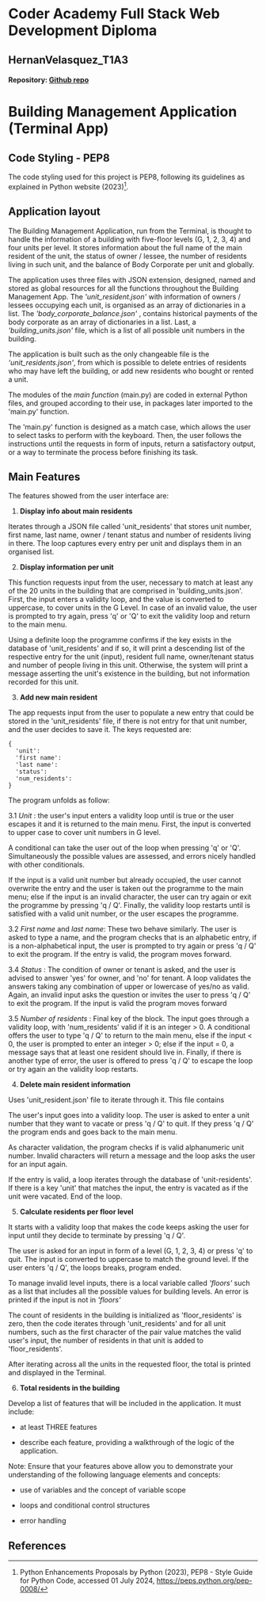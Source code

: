 # Coder Academy Full Stack Web Development Diploma
## HernanVelasquez_T1A3

#### Repository: [Github repo](https://github.com/hernan-vela/HernanVelasquez_T1A3)

# Building Management Application (Terminal App)

## Code Styling - PEP8

The code styling used for this project is PEP8, following its guidelines as explained in Python website (2023)[^1].

## 



## Application layout

The Building Management Application, run from the Terminal, is thought to handle the information of a building with five-floor levels (G, 1, 2, 3, 4) and four units per level. It stores information about the full name of the main resident of the unit, the status of owner / lessee, the number of residents living in such unit, and the balance of Body Corporate per unit and globally.

The application uses three files with JSON extension, designed, named and stored as global resources for all the functions throughout the Building Management App. The *'unit_resident.json'* with information of owners / lessees occupying each unit, is organised as an array of dictionaries in a list. The *'body_corporate_balance.json'* , contains historical payments of the body corporate as an array of dictionaries in a list. Last, a *'building_units.json'* file, which is a list of all possible unit numbers in the building.

The application is built such as the only changeable file is the *'unit_residents.json'*, from which is possible to delete entries of residents who may have left the building, or add new residents who bought or rented a unit.

The modules of the *main function* (main.py) are coded in external Python files, and grouped according to their use, in packages later imported to the 'main.py' function.

The 'main.py' function is designed as a match case, which allows the user to select tasks to perform with the keyboard. Then, the user follows the instructions until the requests in form of inputs, return a satisfactory output, or a way to terminate the process before finishing its task.

## Main Features

The features showed from the user interface are:

1. **Display info about main residents**

Iterates through a JSON file called 'unit_residents' that stores unit number, first name, last name, owner / tenant status and number of residents living in there. The loop captures every entry per unit and displays them in an organised list.

2. **Display information per unit**

This function requests input from the user, necessary to match at least any of the 20 units in the building that are comprised in 'building_units.json'. First, the input enters a validity loop, and the value is converted to uppercase, to cover units in the G Level.
In case of an invalid value, the user is prompted to try again, press 'q' or 'Q' to exit the validity loop and return to the main menu.

Using a definite loop the programme confirms if the key exists in the database of 'unit_residents' and if so, it will print a descending list of the respective entry for the unit (input), resident full name, owner/tenant status and number of people living in this unit. Otherwise, the system will print a message asserting the unit's existence in the building, but not information recorded for this unit.

3. **Add new main resident**

The app requests input from the user to populate a new entry that could be stored in the 'unit_residents' file, if there is not entry for that unit number, and the user decides to save it. The keys requested are:

```
{
  'unit':
  'first name':
  'last name':
  'status':
  'num_residents':
}

```
The program unfolds as follow:

3.1 *Unit* : the user's input enters a validity loop until is true or the user escapes it and it is returned to the main menu. First, the input is converted to upper case to cover unit numbers in G level.

A conditional can take the user out of the loop when pressing 'q' or 'Q'. Simultaneously the possible values are assessed, and errors nicely handled with other conditionals.

If the input is a valid unit number but already occupied, the user cannot overwrite the entry and the user is taken out the programme to the main menu; else if the input is an invalid character, the user can try again or exit the programme by pressing 'q / Q'. Finally, the validity loop restarts until is satisfied with a valid unit number, or the user escapes the programme.

3.2 *First name* and *last name*: These two behave similarly. The user is asked to type a name, and the program checks that is an alphabetic entry, if is a non-alphabetical input, the user is prompted to try again or press 'q / Q' to exit the program. If the entry is valid, the program moves forward.

3.4 *Status* : The condition of owner or tenant is asked, and the user is advised to answer 'yes' for owner, and 'no' for tenant. A loop validates the answers taking any combination of upper or lowercase of yes/no as valid. Again, an invalid input asks the question or invites the user to press 'q / Q' to exit the program. If the input is valid the program moves forward

3.5 *Number of residents* : Final key of the block. The input goes through a validity loop, with 'num_residents' valid if it is an integer > 0. A conditional offers the user to type 'q / Q' to return to the main menu, else if the input < 0, the user is prompted to enter an integer > 0; else if the input = 0, a message says that at least one resident should live in. Finally, if there is another type of error, the user is offered to press 'q / Q' to escape the loop or try again an the validity loop restarts.

4. **Delete main resident information**

Uses 'unit_resident.json' file to iterate through it. This file contains


The user's input goes into a validity loop. The user is asked to enter a unit number that they want to vacate or press 'q / Q' to quit. If they press 'q / Q' the program ends and goes back to the main menu.

As character validation, the program checks if is valid alphanumeric unit number. Invalid characters will return a message and the loop asks the user for an input again.

If the entry is valid, a loop iterates through the database of 'unit-residents'. If there is a key 'unit' that matches the input, the entry is vacated as if the unit were vacated. End of the loop.

5. **Calculate residents per floor level**

It starts with a validity loop that makes the code keeps asking the user for input until they decide to terminate by pressing 'q / Q'.

The user is asked for an input in form of a level (G, 1, 2, 3, 4) or press 'q' to quit. The input is converted to uppercase to match the ground level. If the user enters 'q / Q', the loops breaks, program ended.

To manage invalid level inputs, there is a local variable called *'floors'* such as a list that includes all the possible values for building levels. An error is printed if the input is not in *'floors'*

The count of residents in the building is initialized as 'floor_residents' is zero, then the code iterates through 'unit_residents' and for all unit numbers, such as the first character of the pair value matches the valid user's input, the number of residents in that unit is added to 'floor_residents'.

After iterating across all the units in the requested floor, the total is printed and displayed in the Terminal.

6. **Total residents in the building**






Develop a list of features that will be included in the application. It must include:

- at least THREE features

- describe each feature, providing a walkthrough of the logic of the application.


Note: Ensure that your features above allow you to demonstrate your understanding of the following language elements and concepts:

- use of variables and the concept of variable scope

- loops and conditional control structures

- error handling




## References 

[^1]: Python Enhancements Proposals by Python (2023), PEP8 - Style Guide for Python Code, accessed 01 July 2024, https://peps.python.org/pep-0008/

